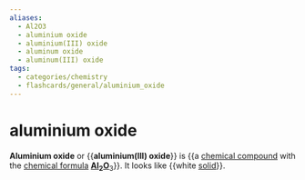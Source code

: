 ```yaml
---
aliases:
  - Al2O3
  - aluminium oxide
  - aluminium(III) oxide
  - aluminum oxide
  - aluminum(III) oxide
tags:
  - categories/chemistry
  - flashcards/general/aluminium_oxide
---
```


# aluminium oxide

__Aluminium oxide__ or {{__aluminium(III) oxide__}} is {{a [chemical compound](chemical%20compound.md) with the [chemical formula](chemical%20formula.md) __[Al](aluminium.md)<sub>2</sub>[O](oxygen.md)__<sub>3</sub>}}. It looks like {{white [solid](solid.md)}}. <!--SR:!2024-03-03,265,330!2023-06-21,66,310!2023-09-29,136,290-->
